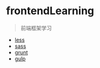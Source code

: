 # frontendLearning
> 前端框架学习

- [less](less/README.md)
- [sass](sass/README.md)
- [grunt](grunt/README.md)
- [gulp](gulp/README.md)